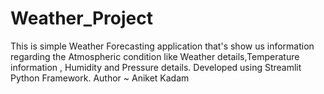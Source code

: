 # Weather_Project
This is simple Weather Forecasting application that's show us information regarding the Atmospheric condition like Weather details,Temperature information , Humidity and Pressure details.
Developed using Streamlit Python Framework.
Author ~ Aniket Kadam
